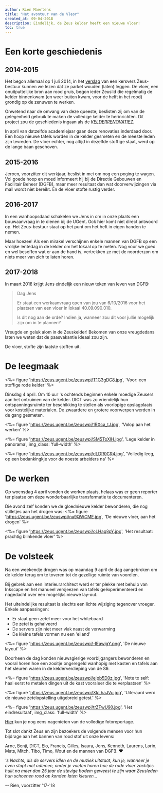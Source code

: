 ```yaml
---
author: Rien Maertens
title: "Het avontuur van de Vleor"
created_at: 09-04-2018
description: Eindelijk, de Zeus kelder heeft een nieuwe vloer!
toc: true
---
```


# Een korte geschiedenis

## 2014-2015

Het begon allemaal op 1 juli 2014, in het [verslag](https://zeus.ugent.be/about/verslagen/14-15/2014-07-01.pdf) van een kersvers Zeus-bestuur kunnen we lezen dat ze parket wouden (laten) leggen.
De vloer, een onuitputtelijke bron aan rood gruis, begon ieder Zeuslid die regelmatig de kelder binnenkwam (en weer buiten kwam, voor de helft in het rood) grondig op de zenuwen te werken.

Onwetend naar de omvang van deze queeste, beslisten zij om van de gelegenheid gebruik te maken de volledige kelder te herinrichten.
Dit project zou de geschiedenis ingaan als de _[KELDERRENOVATIEZ](https://zeus.ugent.be/wiki/doku.php?id=archief:kelderrenovatiez)_.

In april van datzelfde academiejaar gaan deze renovaties inderdaad door.
Een hoop nieuwe tafels worden in de kelder gesmeten en de meeste leden zijn tevreden.
De vloer echter, nog altijd in dezelfde stoffige staat, werd op de lange baan geschoven.

## 2015-2016

Jeroen, voorzitter dit werkjaar, beslist in mei om nog een poging te wagen.
Vol goede hoop en moed informeert hij bij de Directie Gebouwen en Facilitair Beheer (DGFB), maar meer resultaat dan wat doorverwijzingen via mail wordt niet bereikt.
En de vloer stofte rustig verder.

## 2016-2017

In een wanhoopsdaad schakelen we Jens in om in onze plaats een bouwaanvraag in te dienen bij de UGent. Ook hier komt niet direct antwoord op. Het Zeus-bestuur staat op het punt om het heft in eigen handen te nemen.

Maar hoezee! Als een mirakel verschijnen enkele mannen van DGFB op een vrolijke lentedag in de kelder om het lokaal op te meten. Nog voor we goed en wel beseffen wat er aan de hand is, vertrekken ze met de noorderzon om niets meer van zich te laten horen.

## 2017-2018

In maart 2018 krijgt Jens eindelijk een nieuw teken van leven van DGFB:

> Dag Jens
>
> Er staat een werkaanvraag open van jou van 6/10/2016 voor het plaatsen
van een vloer in lokaal 40.09.090.010.
>
> Is dit nog aan de orde? Indien ja, wanneer zou dit voor jullie mogelijk
zijn om in te plannen?

Vreugde en geluk alom in de Zeuskelder!
Bekomen van onze vreugdedans laten we weten dat de paasvakantie ideaal zou zijn.

De vloer, stofte zijn laatste stoffen uit.

# De leegmaak

<%= figure 'https://zeus.ugent.be/zeuswpi/T1G3gDC8.jpg', 'Voor: een stoffige rode kelder' %>

Dinsdag 4 april. Om 10 uur 's ochtends beginnen enkele moedige Zeusers aan het ontruimen van de kelder.
DICT was zo vriendelijk hun ontspanningsruimte ter beschikking te stellen als voorlopige opslagplaats voor kostelijke materialen.
De zwaardere en grotere voorwerpen werden in de gang gesmeten.


<%= figure 'https://zeus.ugent.be/zeuswpi/1RXca_tJ.jpg', 'Volop aan het werken' %>


<%= figure 'https://zeus.ugent.be/zeuswpi/SM5ToXlH.jpg', 'Lege kelder in panorama', img_class: 'full-width' %>


<%= figure 'https://zeus.ugent.be/zeuswpi/dLDR0GR4.jpg', 'Volledig leeg, op een bedankingkje voor de noeste arbeiders na' %>

# De werken
Op woensdag 4 april vonden de werken plaats, helaas was er geen reporter ter plaatse om deze wonderbaarlijke transformatie te documenteren.

Die avond zelf konden we de gloednieuwe kelder bewonderen, die nog stilletjes aan het drogen was:
<%= figure 'https://zeus.ugent.be/zeuswpi/nu9QWCME.jpg', 'De nieuwe vloer, aan het drogen' %>

<%= figure 'https://zeus.ugent.be/zeuswpi/oLHag8pY.jpg', 'Het resultaat: prachtig blinkende vloer' %>

# De volsteek
Na een weekendje drogen was op maandag 9 april de dag aangebroken om de kelder terug om te toveren tot de gezellige ruimte van voordien.

Bij gebrek aan een interieurarchitect werd er ter plekke met behulp van Inkscape en het manueel versjeezen van tafels geëxperimenteerd en nagedacht over een mogelijks nieuwe lay-out.

Het uiteindelijke resultaat is slechts een lichte wijziging tegenover vroeger. Enkele aanpassingen:

 - Er staat geen zetel meer voor het whiteboard
 - De zetel is gehalveerd
 - De servers zijn niet meer vlak naast de verwarming
 - De kleine tafels vormen nu een 'eiland'

<%= figure 'https://zeus.ugent.be/zeuswpi/-lEawigY.png', 'De nieuwe layout' %>

Doorheen de dag konden nieuwsgierige voorbijgangers bewonderen en vooral horen hoe een zooitje ongeregeld wanhopig met kasten en tafels aan het sleuren waren in de kelderverdieping van de S9.

<%= figure 'https://zeus.ugent.be/zeuswpi/ejpb5D0z.jpg', 'Note to self: haal eerst te metalen dingen uit de kast vooraleer die te verplaatsen' %>

<%= figure 'https://zeus.ugent.be/zeuswpi/XkLhaJVu.jpg', 'Uiteraard werd de nieuwe zetelopstelling uitgebreid getest.' %>

<%= figure 'https://zeus.ugent.be/zeuswpi/trZFwU90.jpg', 'Het eindresultaat', img_class: 'full-width' %>

[Hier](https://photos.app.goo.gl/msViDCs4CtUFM90D2) kun je nog eens nagenieten van de volledige fotoreportage.

Tot slot dankt Zeus en zijn bezoekers de volgende mensen voor hun bijdrage aan het bannen van rood stof uit onze levens:

Arne, Benji, DICT, Elo, Francis, Gilles, Isaura, Jens, Kenneth, Laurens, Lorin, Mats, Mitch, Tibo, Timo, Wout en de mannen van DGFB. ❤

_'s Nachts, als de servers idlen en de muziek uitstaat, kun je, wanneer je even stopt met ademen, onder je voeten horen hoe de rode vloer zachtjes huilt na meer dan 25 jaar de stevige bodem geweest te zijn waar Zeusleden hun schoenen rood op konden laten kleuren..._

-- Rien, voorzitter '17-'18

